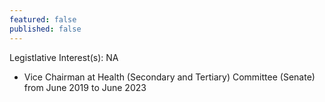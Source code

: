 ```yaml
---
featured: false
published: false
---
```

Legistlative Interest(s): NA

* Vice Chairman at Health (Secondary and Tertiary) Committee (Senate) from June 2019 to June 2023